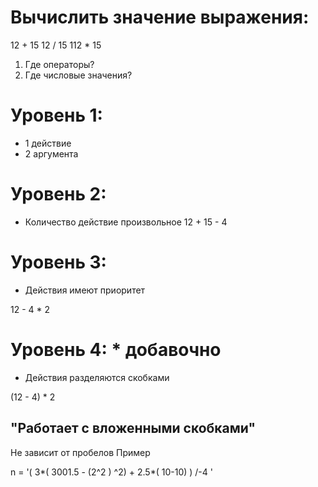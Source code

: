 # Вычислить значение выражения:
12 + 15
12 / 15
112 * 15


1. Где операторы?
2. Где числовые значения?


# Уровень 1:

- 1 действие
- 2 аргумента

# Уровень 2:

- Количество действие произвольное
12 + 15 - 4


# Уровень 3:
- Действия имеют приоритет

12 - 4 * 2

# Уровень 4: * добавочно 
- Действия разделяются скобками

(12 - 4) * 2

## "Работает с вложенными скобками"
Не зависит от пробелов
Пример

n = '( 3*(  3001.5 - (2^2 ) ^2) + 2.5*( 10-10) ) /-4 '